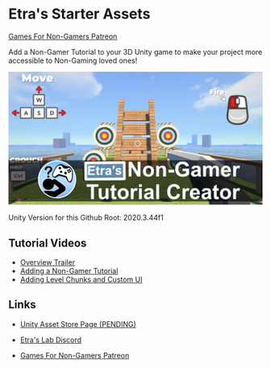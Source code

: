 # Etra's Starter Assets

[Games For Non-Gamers Patreon](patreon.com/Games4Nongamers)

Add a Non-Gamer Tutorial to your 3D Unity game to make your project more accessible to Non-Gaming loved ones!

![TutorialCreatorImage](GithubImages/socialImage.png)

Unity Version for this Github Root:
2020.3.44f1

## Tutorial Videos

* [Overview Trailer](https://youtu.be/5Yb4oaFpZ04)
* [Adding a Non-Gamer Tutorial](https://youtu.be/yNWQsQpC4vI)
* [Adding Level Chunks and Custom UI](https://youtu.be/HvJzkzIIy_Q)

## Links

* [Unity Asset Store Page (PENDING)]()

* [Etra's Lab Discord](https://discord.gg/zZdGJQvNvq)

* [Games For Non-Gamers Patreon](patreon.com/Games4Nongamers)
